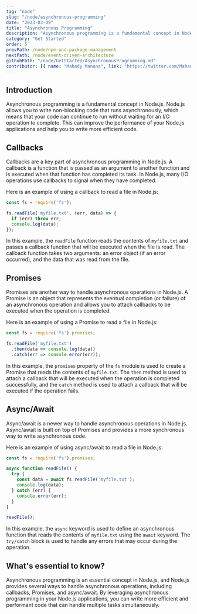 ```yaml
---
tag: "node"
slug: "/node/asynchronous-programming"
date: "2023-03-09"
title: "Asynchronous Programming"
description: "Asynchronous programming is a fundamental concept in Node.js. Node.js allows you to write non-blocking code that runs asynchronously, which means that your code can continue to run without waiting for an I/O operation to complete."
category: "Get Started"
order: 5
prevPath: /node/npm-and-package-management
nextPath: /node/event-driven-architecture
githubPath: "/node/GetStarted/AsynchronousProgramming.md"
contributor: [{ name: "Mahady Manana", link: "https://twitter.com/MahadyManana" }, { name: "Haja", link: "https://twitter.com/Haja261M" }]
---
```


## Introduction

Asynchronous programming is a fundamental concept in Node.js. Node.js allows you to write non-blocking code that runs asynchronously, which means that your code can continue to run without waiting for an I/O operation to complete. This can improve the performance of your Node.js applications and help you to write more efficient code.

## Callbacks

Callbacks are a key part of asynchronous programming in Node.js. A callback is a function that is passed as an argument to another function and is executed when that function has completed its task. In Node.js, many I/O operations use callbacks to signal when they have completed.

Here is an example of using a callback to read a file in Node.js:

```javascript
const fs = require('fs');

fs.readFile('myfile.txt', (err, data) => {
  if (err) throw err;
  console.log(data);
});
```

In this example, the `readFile` function reads the contents of `myfile.txt` and passes a callback function that will be executed when the file is read. The callback function takes two arguments: an error object (if an error occurred), and the data that was read from the file.

## Promises

Promises are another way to handle asynchronous operations in Node.js. A Promise is an object that represents the eventual completion (or failure) of an asynchronous operation and allows you to attach callbacks to be executed when the operation is completed.

Here is an example of using a Promise to read a file in Node.js:

```javascript
const fs = require('fs').promises;

fs.readFile('myfile.txt')
  .then(data => console.log(data))
  .catch(err => console.error(err));
```

In this example, the `promises` property of the `fs` module is used to create a Promise that reads the contents of `myfile.txt`. The `then` method is used to attach a callback that will be executed when the operation is completed successfully, and the `catch` method is used to attach a callback that will be executed if the operation fails.

## Async/Await

Async/await is a newer way to handle asynchronous operations in Node.js. Async/await is built on top of Promises and provides a more synchronous way to write asynchronous code.

Here is an example of using async/await to read a file in Node.js:

```javascript
const fs = require('fs').promises;

async function readFile() {
  try {
    const data = await fs.readFile('myfile.txt');
    console.log(data);
  } catch (err) {
    console.error(err);
  }
}

readFile();
```

In this example, the `async` keyword is used to define an asynchronous function that reads the contents of `myfile.txt` using the `await` keyword. The `try/catch` block is used to handle any errors that may occur during the operation.

## What's essential to know?

Asynchronous programming is an essential concept in Node.js, and Node.js provides several ways to handle asynchronous operations, including callbacks, Promises, and async/await. By leveraging asynchronous programming in your Node.js applications, you can write more efficient and performant code that can handle multiple tasks simultaneously.

